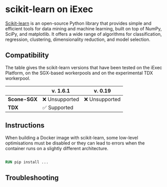 # scikit-learn on iExec

[Scikit-learn](https://scikit-learn.org/) is an open-source Python library that provides simple and efficient tools for data mining and machine learning, built on top of NumPy, SciPy, and matplotlib. It offers a wide range of algorithms for classification, regression, clustering, dimensionality reduction, and model selection.

## Compatibility

The table gives the scikit-learn versions that have been tested on the iExec Platform, on the
SGX-based workerpools and on the experimental TDX workerpool.

|                | **v. 1.6.1**   | **v. 0.19**     |
| -------------- | -------------- | --------------- |
| **Scone-SGX**  | ❌ Unsupported | ❌ Unsupported |
| **TDX**        | ✅ Supported   |                |


## Instructions

When building a Docker image with scikit-learn, some low-level optimisations must be disabled or
they can lead to errors when the container runs on a slightly different architecture.


```dockerfile

RUN pip install ...

```


## Troubleshooting


